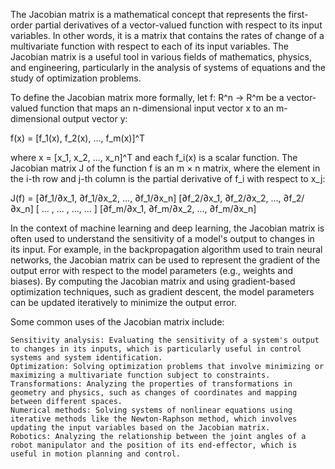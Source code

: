 The Jacobian matrix is a mathematical concept that represents the first-order partial derivatives of a vector-valued function with respect to its input variables. In other words, it is a matrix that contains the rates of change of a multivariate function with respect to each of its input variables. The Jacobian matrix is a useful tool in various fields of mathematics, physics, and engineering, particularly in the analysis of systems of equations and the study of optimization problems.

To define the Jacobian matrix more formally, let f: R^n → R^m be a vector-valued function that maps an n-dimensional input vector x to an m-dimensional output vector y:

f(x) = [f_1(x), f_2(x), ..., f_m(x)]^T

where x = [x_1, x_2, ..., x_n]^T and each f_i(x) is a scalar function. The Jacobian matrix J of the function f is an m × n matrix, where the element in the i-th row and j-th column is the partial derivative of f_i with respect to x_j:

J(f) = [∂f_1/∂x_1, ∂f_1/∂x_2, ..., ∂f_1/∂x_n]
[∂f_2/∂x_1, ∂f_2/∂x_2, ..., ∂f_2/∂x_n]
[ ... , ... , ..., ... ]
[∂f_m/∂x_1, ∂f_m/∂x_2, ..., ∂f_m/∂x_n]

In the context of machine learning and deep learning, the Jacobian matrix is often used to understand the sensitivity of a model's output to changes in its input. For example, in the backpropagation algorithm used to train neural networks, the Jacobian matrix can be used to represent the gradient of the output error with respect to the model parameters (e.g., weights and biases). By computing the Jacobian matrix and using gradient-based optimization techniques, such as gradient descent, the model parameters can be updated iteratively to minimize the output error.

Some common uses of the Jacobian matrix include:

    Sensitivity analysis: Evaluating the sensitivity of a system's output to changes in its inputs, which is particularly useful in control systems and system identification.
    Optimization: Solving optimization problems that involve minimizing or maximizing a multivariate function subject to constraints.
    Transformations: Analyzing the properties of transformations in geometry and physics, such as changes of coordinates and mapping between different spaces.
    Numerical methods: Solving systems of nonlinear equations using iterative methods like the Newton-Raphson method, which involves updating the input variables based on the Jacobian matrix.
    Robotics: Analyzing the relationship between the joint angles of a robot manipulator and the position of its end-effector, which is useful in motion planning and control.